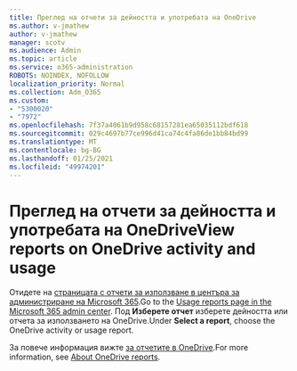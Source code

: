 ```yaml
---
title: Преглед на отчети за дейността и употребата на OneDrive
ms.author: v-jmathew
author: v-jmathew
manager: scotv
ms.audience: Admin
ms.topic: article
ms.service: o365-administration
ROBOTS: NOINDEX, NOFOLLOW
localization_priority: Normal
ms.collection: Adm_O365
ms.custom:
- "5300020"
- "7972"
ms.openlocfilehash: 7f37a4061b9d958c68157281ea65035112bdf618
ms.sourcegitcommit: 029c4697b77ce996d41ca74c4fa86de1bb84bd99
ms.translationtype: MT
ms.contentlocale: bg-BG
ms.lasthandoff: 01/25/2021
ms.locfileid: "49974201"
---
```

# <a name="view-reports-on-onedrive-activity-and-usage"></a><span data-ttu-id="a9550-102">Преглед на отчети за дейността и употребата на OneDrive</span><span class="sxs-lookup"><span data-stu-id="a9550-102">View reports on OneDrive activity and usage</span></span>

<span data-ttu-id="a9550-103">Отидете на [страницата с отчети за използване в центъра за администриране на Microsoft 365](https://admin.microsoft.com/AdminPortal/Home).</span><span class="sxs-lookup"><span data-stu-id="a9550-103">Go to the [Usage reports page in the Microsoft 365 admin center](https://admin.microsoft.com/AdminPortal/Home).</span></span> <span data-ttu-id="a9550-104">Под **Изберете отчет** изберете дейността или отчета за използването на OneDrive.</span><span class="sxs-lookup"><span data-stu-id="a9550-104">Under **Select a report**, choose the OneDrive activity or usage report.</span></span>

<span data-ttu-id="a9550-105">За повече информация вижте [за отчетите в OneDrive](https://go.microsoft.com/fwlink/?linkid=875239).</span><span class="sxs-lookup"><span data-stu-id="a9550-105">For more information, see [About OneDrive reports](https://go.microsoft.com/fwlink/?linkid=875239).</span></span>
